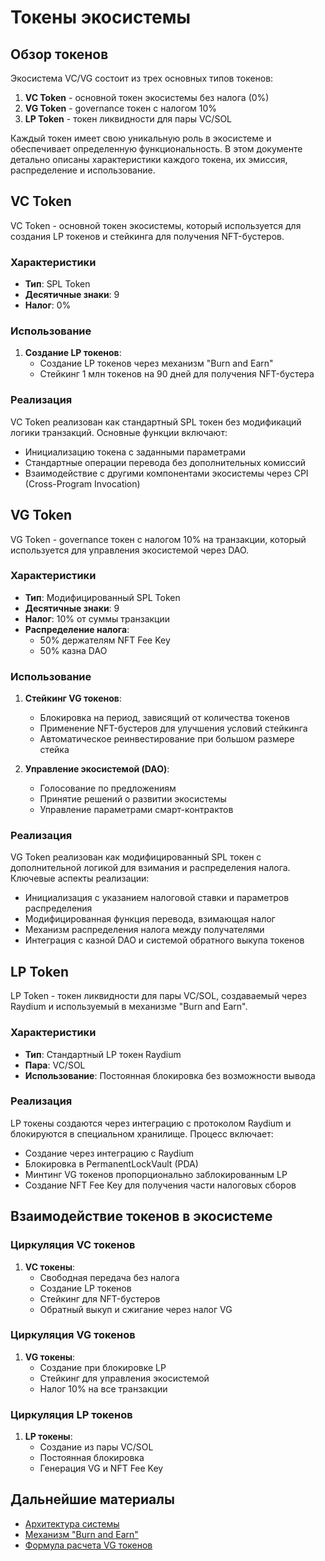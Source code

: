 # Токены экосистемы

## Обзор токенов

Экосистема VC/VG состоит из трех основных типов токенов:

1. **VC Token** - основной токен экосистемы без налога (0%)
2. **VG Token** - governance токен с налогом 10%
3. **LP Token** - токен ликвидности для пары VC/SOL

Каждый токен имеет свою уникальную роль в экосистеме и обеспечивает определенную функциональность. В этом документе детально описаны характеристики каждого токена, их эмиссия, распределение и использование.

## VC Token

VC Token - основной токен экосистемы, который используется для создания LP токенов и стейкинга для получения NFT-бустеров.

### Характеристики

- **Тип**: SPL Token
- **Десятичные знаки**: 9
- **Налог**: 0%

### Использование

1. **Создание LP токенов**:
   - Создание LP токенов через механизм "Burn and Earn"
   - Стейкинг 1 млн токенов на 90 дней для получения NFT-бустера

### Реализация

VC Token реализован как стандартный SPL токен без модификаций логики транзакций. Основные функции включают:

- Инициализацию токена с заданными параметрами
- Стандартные операции перевода без дополнительных комиссий
- Взаимодействие с другими компонентами экосистемы через CPI (Cross-Program Invocation)

## VG Token

VG Token - governance токен с налогом 10% на транзакции, который используется для управления экосистемой через DAO.

### Характеристики

- **Тип**: Модифицированный SPL Token
- **Десятичные знаки**: 9
- **Налог**: 10% от суммы транзакции
- **Распределение налога**:
  - 50% держателям NFT Fee Key
  - 50% казна DAO

### Использование

1. **Стейкинг VG токенов**:
   - Блокировка на период, зависящий от количества токенов
   - Применение NFT-бустеров для улучшения условий стейкинга
   - Автоматическое реинвестирование при большом размере стейка

2. **Управление экосистемой (DAO)**:
   - Голосование по предложениям
   - Принятие решений о развитии экосистемы
   - Управление параметрами смарт-контрактов

### Реализация

VG Token реализован как модифицированный SPL токен с дополнительной логикой для взимания и распределения налога. Ключевые аспекты реализации:

- Инициализация с указанием налоговой ставки и параметров распределения
- Модифицированная функция перевода, взимающая налог
- Механизм распределения налога между получателями
- Интеграция с казной DAO и системой обратного выкупа токенов

## LP Token

LP Token - токен ликвидности для пары VC/SOL, создаваемый через Raydium и используемый в механизме "Burn and Earn".

### Характеристики

- **Тип**: Стандартный LP токен Raydium
- **Пара**: VC/SOL
- **Использование**: Постоянная блокировка без возможности вывода

### Реализация

LP токены создаются через интеграцию с протоколом Raydium и блокируются в специальном хранилище. Процесс включает:

- Создание через интеграцию с Raydium
- Блокировка в PermanentLockVault (PDA)
- Минтинг VG токенов пропорционально заблокированным LP
- Создание NFT Fee Key для получения части налоговых сборов

## Взаимодействие токенов в экосистеме

### Циркуляция VC токенов

1. **VC токены**:
   - Свободная передача без налога
   - Создание LP токенов
   - Стейкинг для NFT-бустеров
   - Обратный выкуп и сжигание через налог VG

### Циркуляция VG токенов

1. **VG токены**:
   - Создание при блокировке LP
   - Стейкинг для управления экосистемой
   - Налог 10% на все транзакции

### Циркуляция LP токенов

1. **LP токены**:
   - Создание из пары VC/SOL
   - Постоянная блокировка
   - Генерация VG и NFT Fee Key

## Дальнейшие материалы

- [Архитектура системы](./01-system-architecture.md)
- [Механизм "Burn and Earn"](./03-burn-and-earn.md)
- [Формула расчета VG токенов](./specs/vg-calculation-formula.md) 